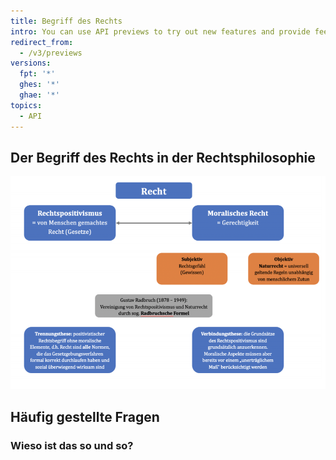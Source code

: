```yaml
---
title: Begriff des Rechts
intro: You can use API previews to try out new features and provide feedback before these features become official.
redirect_from:
  - /v3/previews
versions:
  fpt: '*'
  ghes: '*'
  ghae: '*'
topics:
  - API
---
```


## Der Begriff des Rechts in der Rechtsphilosophie
![rephilo](/assets/images/glrecht/rephilo.png)




## Häufig gestellte Fragen

### Wieso ist das so und so?